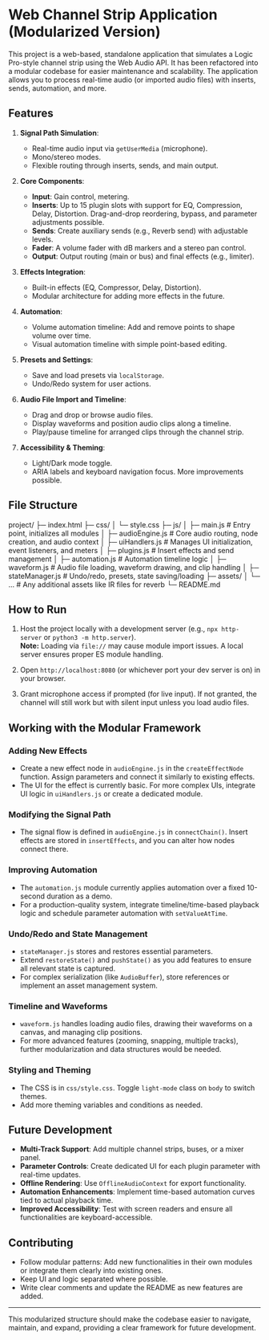 # Web Channel Strip Application (Modularized Version)

This project is a web-based, standalone application that simulates a Logic Pro-style channel strip using the Web Audio API. It has been refactored into a modular codebase for easier maintenance and scalability. The application allows you to process real-time audio (or imported audio files) with inserts, sends, automation, and more.

## Features

1. **Signal Path Simulation**:  
   - Real-time audio input via `getUserMedia` (microphone).  
   - Mono/stereo modes.  
   - Flexible routing through inserts, sends, and main output.

2. **Core Components**:  
   - **Input**: Gain control, metering.  
   - **Inserts**: Up to 15 plugin slots with support for EQ, Compression, Delay, Distortion. Drag-and-drop reordering, bypass, and parameter adjustments possible.  
   - **Sends**: Create auxiliary sends (e.g., Reverb send) with adjustable levels.  
   - **Fader**: A volume fader with dB markers and a stereo pan control.  
   - **Output**: Output routing (main or bus) and final effects (e.g., limiter).

3. **Effects Integration**:  
   - Built-in effects (EQ, Compressor, Delay, Distortion).  
   - Modular architecture for adding more effects in the future.

4. **Automation**:  
   - Volume automation timeline: Add and remove points to shape volume over time.  
   - Visual automation timeline with simple point-based editing.

5. **Presets and Settings**:  
   - Save and load presets via `localStorage`.  
   - Undo/Redo system for user actions.

6. **Audio File Import and Timeline**:  
   - Drag and drop or browse audio files.  
   - Display waveforms and position audio clips along a timeline.  
   - Play/pause timeline for arranged clips through the channel strip.

7. **Accessibility & Theming**:  
   - Light/Dark mode toggle.  
   - ARIA labels and keyboard navigation focus. More improvements possible.

## File Structure

project/ ├─ index.html ├─ css/ │ └─ style.css ├─ js/ │ ├─ main.js # Entry point, initializes all modules │ ├─ audioEngine.js # Core audio routing, node creation, and audio context │ ├─ uiHandlers.js # Manages UI initialization, event listeners, and meters │ ├─ plugins.js # Insert effects and send management │ ├─ automation.js # Automation timeline logic │ ├─ waveform.js # Audio file loading, waveform drawing, and clip handling │ ├─ stateManager.js # Undo/redo, presets, state saving/loading ├─ assets/ │ └─ ... # Any additional assets like IR files for reverb └─ README.md

## How to Run

1. Host the project locally with a development server (e.g., `npx http-server` or `python3 -m http.server`).  
   **Note:** Loading via `file://` may cause module import issues. A local server ensures proper ES module handling.

2. Open `http://localhost:8080` (or whichever port your dev server is on) in your browser.

3. Grant microphone access if prompted (for live input). If not granted, the channel will still work but with silent input unless you load audio files.

## Working with the Modular Framework

### Adding New Effects

- Create a new effect node in `audioEngine.js` in the `createEffectNode` function. Assign parameters and connect it similarly to existing effects.
- The UI for the effect is currently basic. For more complex UIs, integrate UI logic in `uiHandlers.js` or create a dedicated module.

### Modifying the Signal Path

- The signal flow is defined in `audioEngine.js` in `connectChain()`. Insert effects are stored in `insertEffects`, and you can alter how nodes connect there.

### Improving Automation

- The `automation.js` module currently applies automation over a fixed 10-second duration as a demo.  
- For a production-quality system, integrate timeline/time-based playback logic and schedule parameter automation with `setValueAtTime`.

### Undo/Redo and State Management

- `stateManager.js` stores and restores essential parameters.  
- Extend `restoreState()` and `pushState()` as you add features to ensure all relevant state is captured.  
- For complex serialization (like `AudioBuffer`), store references or implement an asset management system.

### Timeline and Waveforms

- `waveform.js` handles loading audio files, drawing their waveforms on a canvas, and managing clip positions.  
- For more advanced features (zooming, snapping, multiple tracks), further modularization and data structures would be needed.

### Styling and Theming

- The CSS is in `css/style.css`. Toggle `light-mode` class on `body` to switch themes.  
- Add more theming variables and conditions as needed.

## Future Development

- **Multi-Track Support**: Add multiple channel strips, buses, or a mixer panel.
- **Parameter Controls**: Create dedicated UI for each plugin parameter with real-time updates.
- **Offline Rendering**: Use `OfflineAudioContext` for export functionality.
- **Automation Enhancements**: Implement time-based automation curves tied to actual playback time.
- **Improved Accessibility**: Test with screen readers and ensure all functionalities are keyboard-accessible.

## Contributing

- Follow modular patterns: Add new functionalities in their own modules or integrate them clearly into existing ones.
- Keep UI and logic separated where possible.
- Write clear comments and update the README as new features are added.

---

This modularized structure should make the codebase easier to navigate, maintain, and expand, providing a clear framework for future development.
